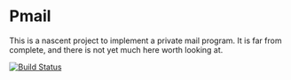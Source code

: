 # Pmail

This is a nascent project to implement a private mail program.  It is
far from complete, and there is not yet much here worth looking at.

[![Build Status](https://travis-ci.org/droundy/pmail.svg?branch=master)](https://travis-ci.org/droundy/pmail)
